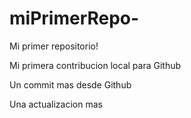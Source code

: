# miPrimerRepo-

Mi primer repositorio!

Mi primera contribucion local para Github

Un commit mas desde Github

Una actualizacion mas
